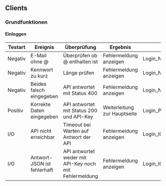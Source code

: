 ## Clients

### Grundfunktionen

#### Einloggen

| Testart | Ereignis                    | Überprüfung                              | Ergebnis                     | Testname                 |
| ------- | --------------------------- | ---------------------------------------- | ---------------------------- | ------------------------ |
| Negativ | E-Mail ohne @               | Überprüfen ob @ enthalten ist            | Fehlermeldung anzeigen       | Login_Negativ_Email_1    |
| Negativ | Kennwort zu kurz            | Länge prüfen                             | Fehlermeldung anzeigen       | Login_Negativ_Password_1 |
| Negativ | Beides falsch eingegeben    | API antwortet mit Status 400             | Fehlermeldung anzeigen       | Login_Negativ_All        |
| Positiv | Korrekte Daten eingegeben   | API antwortet mit Status 200 und API-Key | Weiterleitung zur Hauptseite | Login_Positiv            |
| I/O     | API nicht erreichbar        | Timeout bei Warten auf Antwort der API   | Fehlermeldung anzeigen       | Login_IO_API_1           |
| I/O     | Antwort-JSON ist fehlerhaft | API antwortet weder mit API-Key noch mit Fehlermeldung | Fehlermeldung anzeigen       | Login_IO_API_2           |